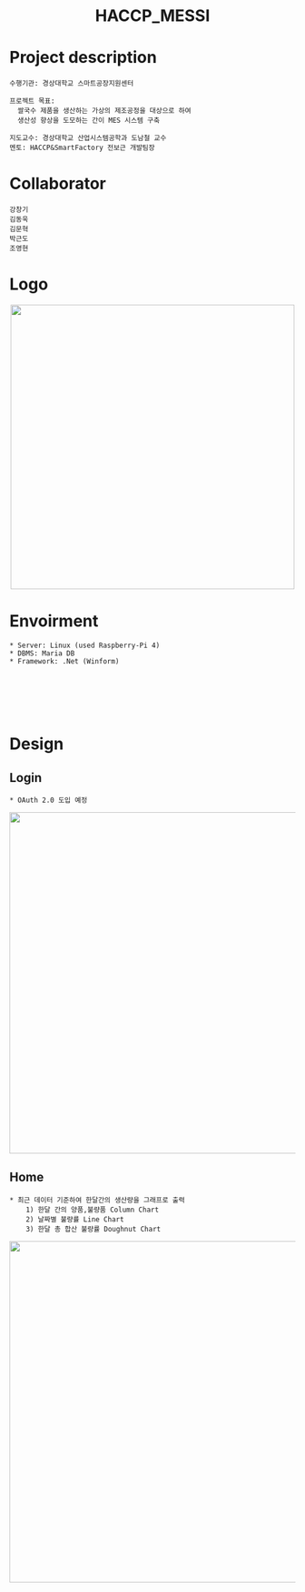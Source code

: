 ﻿<h1 align="center">HACCP_MESSI</h1>

Project description
===
    수행기관: 경상대학교 스마트공장지원센터
    
    프로젝트 목표: 
      쌀국수 제품을 생산하는 가상의 제조공정을 대상으로 하여
      생산성 향상을 도모하는 간이 MES 시스템 구축

    지도교수: 경상대학교 산업시스템공학과 도남철 교수
    멘토: HACCP&SmartFactory 전보근 개발팀장
   
Collaborator
===
    강창기
    김동욱
    김문혁
    박근도
    조영현
    
    

Logo
===
<p align="center">
   <img width="500" src="https://user-images.githubusercontent.com/24702528/104091460-dd9a2f80-52c0-11eb-9670-ddb1ec496ba8.png">  
</p>

Envoirment
===
    * Server: Linux (used Raspberry-Pi 4)
    * DBMS: Maria DB
    * Framework: .Net (Winform)

<br><br><br><br>

<!--<h1 align="center">Design</h1>-->
Design
===

Login
---
    * OAuth 2.0 도입 예정
    
<p align="center">
   <img src="https://user-images.githubusercontent.com/24702528/104092309-7bdcc400-52c6-11eb-944c-6afe9fb609e9.png" width="600">
</p>


Home
---
    * 최근 데이터 기준하여 한달간의 생산량을 그래프로 출력
        1) 한달 간의 양품,불량품 Column Chart   
        2) 날짜별 불량률 Line Chart   
        3) 한달 총 합산 불량률 Doughnut Chart
<p align="center">
   <img src="https://user-images.githubusercontent.com/24702528/104092310-7d0df100-52c6-11eb-8025-7f0eac48ab2b.png" width="600">
</p>

